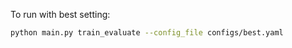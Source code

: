 To run with best setting:

```bash
python main.py train_evaluate --config_file configs/best.yaml
```